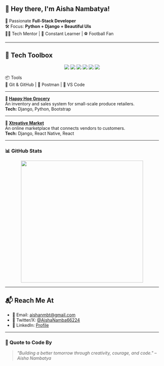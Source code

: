 ## 👋 Hey there, I'm Aisha Nambatya!

🎯 Passionate **Full-Stack Developer**  
🛠️ Focus: **Python + Django + Beautiful UIs**  
👩‍💼 Tech Mentor | 🌱 Constant Learner | ⚽ Football Fan

---

## 🧰 Tech Toolbox

<p align="center">
  <img src="https://img.shields.io/badge/-Python-3776AB?style=flat&logo=python&logoColor=white"/>
  <img src="https://img.shields.io/badge/-Django-092E20?style=flat&logo=django&logoColor=white"/>
  <img src="https://img.shields.io/badge/-HTML-E34F26?style=flat&logo=html5&logoColor=white"/>
  <img src="https://img.shields.io/badge/-CSS-1572B6?style=flat&logo=css3&logoColor=white"/>
  <img src="https://img.shields.io/badge/-Bootstrap-7952B3?style=flat&logo=bootstrap&logoColor=white"/>
  <img src="https://img.shields.io/badge/-Soft%20Skills-4CAF50?style=flat&logo=handshake&logoColor=white"/>
</p>

📦 Tools  
🔧 Git & GitHub | 🔬 Postman | 🧪 VS Code

---

**🛒 [Happy Hoe Grocery](https://github.com/Aisha-Nambatya/projectie)**  
An inventory and sales system for small-scale produce retailers.  
**Tech:** Django, Python, Bootstrap  


---

**🧘 [Xtreative Market](https://admin-xtreative-wb.onrender.com/admin-dashboard)**  
An online marketplace that connects vendors to customers.  
**Tech:** Django, React Native, React  

---

### 📊 GitHub Stats

<p align="center">
  <img src="https://github-readme-stats.vercel.app/api?username=Aisha-Nambatya&show_icons=true&theme=calm" width="400"/>
</p>

---

## 📬 Reach Me At

- 📧 Email: [aishanmbt@gmail.com](mailto:aishanmbt@gmail.com)
- 🧵 Twitter/X: [@AishaNamba66224](https://x.com/AishaNamba66224)
- 🔗 LinkedIn: [Profile](https://www.linkedin.com/in/aisha-nambatya-228581339/)

---

### 💬 Quote to Code By
> _"Building a better tomorrow through creativity, courage, and code." – Aisha Nambatya_
